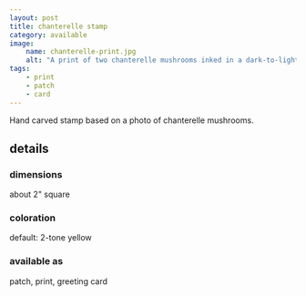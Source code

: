 ```yaml
---
layout: post
title: chanterelle stamp
category: available
image: 
    name: chanterelle-print.jpg
    alt: "A print of two chanterelle mushrooms inked in a dark-to-light yellow gradient."
tags:
    - print
    - patch
    - card
---
```


Hand carved stamp based on a photo of chanterelle mushrooms.

## details

### dimensions

about 2" square

### coloration

default: 2-tone yellow

### available as

patch, print, greeting card
